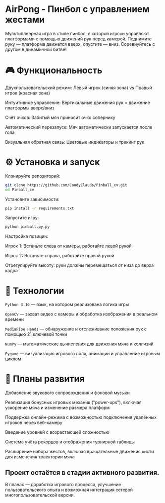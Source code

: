 # AirPong - Пинбол с управлением жестами
Мультиплеерная игра в стиле пинбол, в которой игроки управляют платформами с помощью движений рук перед камерой.
Поднимите руку — платформа движется вверх, опустите — вниз. Соревнуйтесь с другом в динамичной битве!


# 🎮 Функциональность
Двухпользовательский режим: Левый игрок (синяя зона) vs Правый игрок (красная зона)

Интуитивное управление: Вертикальные движения рук = движение платформы вверх/вниз

Счёт очков: Забитый мяч приносит очко сопернику

Автоматический перезапуск: Мяч автоматически запускается после гола

Визуальная обратная связь: Цветовые индикаторы и трекинг рук

# ⚙️ Установка и запуск
Клонируйте репозиторий:

```bash
git clone https://github.com/CandyClauds/Pinball_cv.git
cd Pinball_cv
```

Установите зависимости:
```bash
pip install -r requirements.txt
```

Запустите игру:

```bash
python pinball.py.py
```
Настройка позиции:

Игрок 1: Встаньте слева от камеры, работайте левой рукой

Игрок 2: Встаньте справа, работайте правой рукой

Отрегулируйте высоту: руки должны перемещаться от низа до верха кадра

# 🧩 Технологии
`Python 3.10` — язык, на котором реализована логика игры

`OpenCV` — захват видео с камеры и обработка изображения в реальном времени

`MediaPipe Hands` — обнаружение и отслеживание положения рук с помощью 21 ключевой точки

`NumPy` — математические вычисления для движения мяча и коллизий

`Pygame` — визуализация игрового поля, анимации и управление игровым циклом

# 🚀 Планы развития
Добавление звукового сопровождения и фоновой музыки

Реализация бонусных игровых механик ("power-ups"), включая ускорение мяча и изменение размера платформ

Поддержка онлайн-режима с возможностью подключения удалённых игроков через веб-камеру

Введение уровней с возрастающей сложностью

Система учёта рекордов и отображения турнирной таблицы

Расширение набора жестов, включая вращательные движения кисти для изменения траектории мяча

## Проект остаётся в стадии активного развития.
В планах — доработка игрового процесса, улучшение пользовательского опыта и возможная интеграция сетевой многопользовательской версии.

